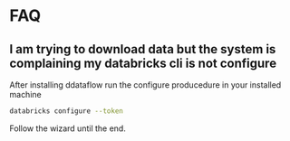 # FAQ


## I am trying to download data but the system is complaining my databricks cli is not configure
 
 After installing ddataflow run the configure producedure in your installed machine
 
 ```sh
 databricks configure --token
 ```
 
 Follow the wizard until the end.
 
 
 
 
